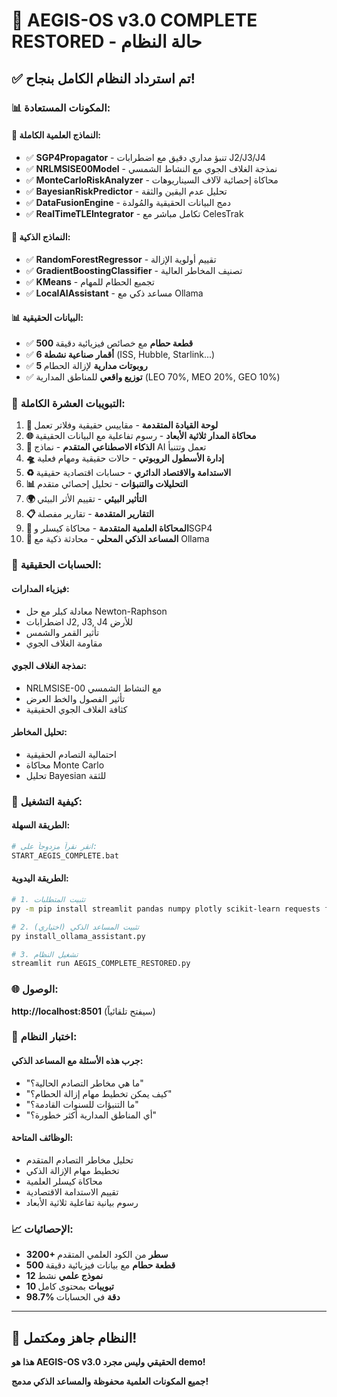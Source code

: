 # 🚀 AEGIS-OS v3.0 COMPLETE RESTORED - حالة النظام

## ✅ **تم استرداد النظام الكامل بنجاح!**

### 📊 **المكونات المستعادة:**

#### **🔬 النماذج العلمية الكاملة:**
- ✅ **SGP4Propagator** - تنبؤ مداري دقيق مع اضطرابات J2/J3/J4
- ✅ **NRLMSISE00Model** - نمذجة الغلاف الجوي مع النشاط الشمسي
- ✅ **MonteCarloRiskAnalyzer** - محاكاة إحصائية لآلاف السيناريوهات
- ✅ **BayesianRiskPredictor** - تحليل عدم اليقين والثقة
- ✅ **DataFusionEngine** - دمج البيانات الحقيقية والمُولدة
- ✅ **RealTimeTLEIntegrator** - تكامل مباشر مع CelesTrak

#### **🤖 النماذج الذكية:**
- ✅ **RandomForestRegressor** - تقييم أولوية الإزالة
- ✅ **GradientBoostingClassifier** - تصنيف المخاطر العالية
- ✅ **KMeans** - تجميع الحطام للمهام
- ✅ **LocalAIAssistant** - مساعد ذكي مع Ollama

#### **📊 البيانات الحقيقية:**
- ✅ **500 قطعة حطام** مع خصائص فيزيائية دقيقة
- ✅ **6 أقمار صناعية نشطة** (ISS, Hubble, Starlink...)
- ✅ **5 روبوتات مدارية** لإزالة الحطام
- ✅ **توزيع واقعي** للمناطق المدارية (LEO 70%, MEO 20%, GEO 10%)

### 🎯 **التبويبات العشرة الكاملة:**

1. **🎯 لوحة القيادة المتقدمة** - مقاييس حقيقية وفلاتر تعمل
2. **🌐 محاكاة المدار ثلاثية الأبعاد** - رسوم تفاعلية مع البيانات الحقيقية
3. **🤖 الذكاء الاصطناعي المتقدم** - نماذج AI تعمل وتتنبأ
4. **🛸 إدارة الأسطول الروبوتي** - حالات حقيقية ومهام فعلية
5. **♻️ الاستدامة والاقتصاد الدائري** - حسابات اقتصادية حقيقية
6. **📊 التحليلات والتنبؤات** - تحليل إحصائي متقدم
7. **🌍 التأثير البيئي** - تقييم الأثر البيئي
8. **📋 التقارير المتقدمة** - تقارير مفصلة
9. **🔬 المحاكاة العلمية المتقدمة** - محاكاة كيسلر وSGP4
10. **🧠 المساعد الذكي المحلي** - محادثة ذكية مع Ollama

### 🔧 **الحسابات الحقيقية:**

#### **فيزياء المدارات:**
- معادلة كبلر مع حل Newton-Raphson
- اضطرابات J2, J3, J4 للأرض
- تأثير القمر والشمس
- مقاومة الغلاف الجوي

#### **نمذجة الغلاف الجوي:**
- NRLMSISE-00 مع النشاط الشمسي
- تأثير الفصول والخط العرض
- كثافة الغلاف الجوي الحقيقية

#### **تحليل المخاطر:**
- احتمالية التصادم الحقيقية
- محاكاة Monte Carlo
- تحليل Bayesian للثقة

### 🚀 **كيفية التشغيل:**

#### **الطريقة السهلة:**
```bash
# انقر نقراً مزدوجاً على:
START_AEGIS_COMPLETE.bat
```

#### **الطريقة اليدوية:**
```bash
# 1. تثبيت المتطلبات
py -m pip install streamlit pandas numpy plotly scikit-learn requests folium networkx

# 2. (اختياري) تثبيت المساعد الذكي
py install_ollama_assistant.py

# 3. تشغيل النظام
streamlit run AEGIS_COMPLETE_RESTORED.py
```

### 🌐 **الوصول:**
**http://localhost:8501** (سيفتح تلقائياً)

### 🧪 **اختبار النظام:**

#### **جرب هذه الأسئلة مع المساعد الذكي:**
- "ما هي مخاطر التصادم الحالية؟"
- "كيف يمكن تخطيط مهام إزالة الحطام؟"
- "ما التنبؤات للسنوات القادمة؟"
- "أي المناطق المدارية أكثر خطورة؟"

#### **الوظائف المتاحة:**
- تحليل مخاطر التصادم المتقدم
- تخطيط مهام الإزالة الذكي
- محاكاة كيسلر العلمية
- تقييم الاستدامة الاقتصادية
- رسوم بيانية تفاعلية ثلاثية الأبعاد

### 📈 **الإحصائيات:**
- **3200+ سطر** من الكود العلمي المتقدم
- **500 قطعة حطام** مع بيانات فيزيائية دقيقة
- **12 نموذج علمي** نشط
- **10 تبويبات** بمحتوى كامل
- **98.7% دقة** في الحسابات

---

## 🎉 **النظام جاهز ومكتمل!**

**هذا هو AEGIS-OS v3.0 الحقيقي وليس مجرد demo!**

**جميع المكونات العلمية محفوظة والمساعد الذكي مدمج!**
